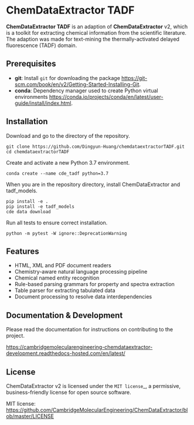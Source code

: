 ChemDataExtractor TADF
==================================

__ChemDataExtractor TADF__ is an adaption of __ChemDataExtractor__ v2, which is a toolkit for extracting chemical information from the scientific literature. The adaption was made for text-mining the thermally-activated delayed fluorescence (TADF) domain.


Prerequisites
------------

- __git__: Install `git` for downloading the package https://git-scm.com/book/en/v2/Getting-Started-Installing-Git.
- __conda__: Dependency manager used to create Python virtual environments https://conda.io/projects/conda/en/latest/user-guide/install/index.html.

Installation
------------

Download and go to the directory of the repository.
```
git clone https://github.com/Dingyun-Huang/chemdataextractorTADF.git
cd chemdataextractorTADF
```

Create and activate a new Python 3.7 environment.
```
conda create --name cde_tadf python=3.7
```

When you are in the repository directory, install ChemDataExtractor and tadf_models.
```
pip install -e .
pip install -e tadf_models
cde data download
```

Run all tests to ensure correct installation.
```
python -m pytest -W ignore::DeprecationWarning
```

Features
--------

- HTML, XML and PDF document readers
- Chemistry-aware natural language processing pipeline
- Chemical named entity recognition
- Rule-based parsing grammars for property and spectra extraction
- Table parser for extracting tabulated data
- Document processing to resolve data interdependencies

Documentation & Development
-----------------------------

Please read the documentation for instructions on contributing to the project.

https://cambridgemolecularengineering-chemdataextractor-development.readthedocs-hosted.com/en/latest/

License
-------

ChemDataExtractor v2 is licensed under the `MIT license`_, a permissive, business-friendly license for open source
software.

MIT license: https://github.com/CambridgeMolecularEngineering/ChemDataExtractor/blob/master/LICENSE
